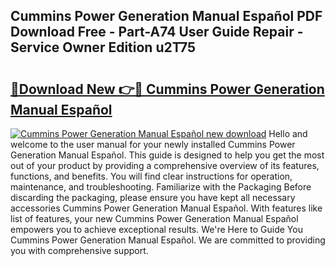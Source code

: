 ## Cummins Power Generation Manual Español PDF Download Free - Part-A74 User Guide Repair - Service Owner Edition u2T75

# <h2><a href="http://bc38070.oget.top/?id=Cummins+Power+Generation+Manual+Espa%c3%b1ol">🔗Download New 👉🔴 Cummins Power Generation Manual Español</a></h2>

[![Cummins Power Generation Manual Español new download](https://i.imgur.com/5g1atiW.png)](http://bc38070.oget.top/?id=Cummins+Power+Generation+Manual+Espa%c3%b1ol)
Hello and welcome to the user manual for your newly installed Cummins Power Generation Manual Español. This guide is designed to help you get the most out of your product by providing a comprehensive overview of its features, functions, and benefits. You will find clear instructions for operation, maintenance, and troubleshooting. Familiarize with the Packaging Before discarding the packaging, please ensure you have kept all necessary accessories Cummins Power Generation Manual Español. With features like list of features, your new Cummins Power Generation Manual Español empowers you to achieve exceptional results. We're Here to Guide You Cummins Power Generation Manual Español. We are committed to providing you with comprehensive support.
